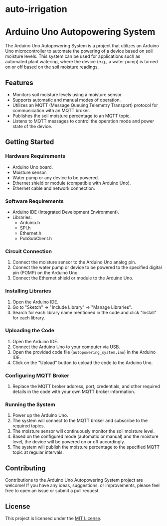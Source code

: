# auto-irrigation
# Arduino Uno Autopowering System

The Arduino Uno Autopowering System is a project that utilizes an Arduino Uno microcontroller to automate the powering of a device based on soil moisture levels. This system can be used for applications such as automated plant watering, where the device (e.g., a water pump) is turned on or off based on the soil moisture readings.

## Features

- Monitors soil moisture levels using a moisture sensor.
- Supports automatic and manual modes of operation.
- Utilizes an MQTT (Message Queuing Telemetry Transport) protocol for communication with an MQTT broker.
- Publishes the soil moisture percentage to an MQTT topic.
- Listens to MQTT messages to control the operation mode and power state of the device.

## Getting Started

### Hardware Requirements

- Arduino Uno board.
- Moisture sensor.
- Water pump or any device to be powered.
- Ethernet shield or module (compatible with Arduino Uno).
- Ethernet cable and network connection.

### Software Requirements

- Arduino IDE (Integrated Development Environment).
- Libraries:
  - Arduino.h
  - SPI.h
  - Ethernet.h
  - PubSubClient.h

### Circuit Connection

1. Connect the moisture sensor to the Arduino Uno analog pin.
2. Connect the water pump or device to be powered to the specified digital pin (POMP) on the Arduino Uno.
3. Connect the Ethernet shield or module to the Arduino Uno.

### Installing Libraries

1. Open the Arduino IDE.
2. Go to "Sketch" -> "Include Library" -> "Manage Libraries".
3. Search for each library name mentioned in the code and click "Install" for each library.

### Uploading the Code

1. Open the Arduino IDE.
2. Connect the Arduino Uno to your computer via USB.
3. Open the provided code file (`autopowering_system.ino`) in the Arduino IDE.
4. Click on the "Upload" button to upload the code to the Arduino Uno.

### Configuring MQTT Broker

1. Replace the MQTT broker address, port, credentials, and other required details in the code with your own MQTT broker information.

### Running the System

1. Power up the Arduino Uno.
2. The system will connect to the MQTT broker and subscribe to the required topics.
3. The moisture sensor will continuously monitor the soil moisture level.
4. Based on the configured mode (automatic or manual) and the moisture level, the device will be powered on or off accordingly.
5. The system will publish the moisture percentage to the specified MQTT topic at regular intervals.

## Contributing

Contributions to the Arduino Uno Autopowering System project are welcome! If you have any ideas, suggestions, or improvements, please feel free to open an issue or submit a pull request.

## License

This project is licensed under the [MIT License](LICENSE).

